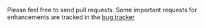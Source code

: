 Please feel free to send pull requests. Some important requests for enhancements are tracked in the [bug tracker](https://github.com/Emory-HITI/Niffler/issues)
